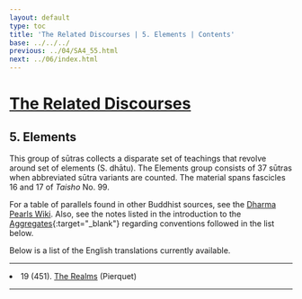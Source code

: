 ```yaml
---
layout: default
type: toc
title: 'The Related Discourses | 5. Elements | Contents'
base: ../../../
previous: ../04/SA4_55.html
next: ../06/index.html
---
```


# [The Related Discourses](../index.html)
## 5. Elements

This group of sūtras collects a disparate set of teachings that revolve around set of elements (S. dhātu). The Elements group consists of 37 sūtras when abbreviated sūtra variants are counted. The material spans fascicles 16 and 17 of *Taisho* No. 99.

For a table of parallels found in other Buddhist sources, see the [Dharma Pearls Wiki](https://dharmapearls.net/dharmabase/index.php/Elements_Sa%E1%B9%83yukta). Also, see the notes listed in the introduction to the [Aggregates](../01/index.html){:target="_blank"} regarding conventions followed in the list below.

Below is a list of the English translations currently available.

---

<li>19 (451). <a href="https://suttacentral.net/sa451/en/pierquet" target="_blank">The Realms</a> (Pierquet)</li>

---
